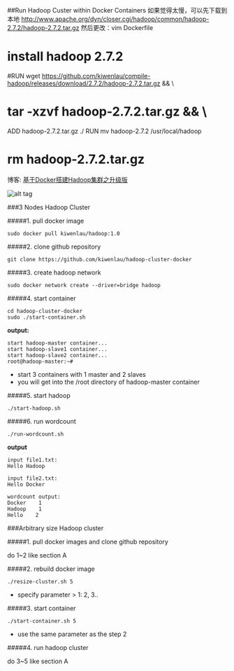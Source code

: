 ##Run Hadoop Custer within Docker Containers
如果觉得太慢，可以先下载到本地
http://www.apache.org/dyn/closer.cgi/hadoop/common/hadoop-2.7.2/hadoop-2.7.2.tar.gz
然后更改：vim Dockerfile
# install hadoop 2.7.2
#RUN wget https://github.com/kiwenlau/compile-hadoop/releases/download/2.7.2/hadoop-2.7.2.tar.gz && \
#    tar -xzvf hadoop-2.7.2.tar.gz && \
ADD hadoop-2.7.2.tar.gz ./
RUN mv hadoop-2.7.2 /usr/local/hadoop
#    rm hadoop-2.7.2.tar.gz

博客: [基于Docker搭建Hadoop集群之升级版](http://kiwenlau.com/2016/06/12/160612-hadoop-cluster-docker-update/)


![alt tag](https://raw.githubusercontent.com/kiwenlau/hadoop-cluster-docker/master/hadoop-cluster-docker.png)


###3 Nodes Hadoop Cluster

#####1. pull docker image

```
sudo docker pull kiwenlau/hadoop:1.0
```

#####2. clone github repository

```
git clone https://github.com/kiwenlau/hadoop-cluster-docker
```

#####3. create hadoop network

```
sudo docker network create --driver=bridge hadoop
```

#####4. start container

```
cd hadoop-cluster-docker
sudo ./start-container.sh
```

**output:**

```
start hadoop-master container...
start hadoop-slave1 container...
start hadoop-slave2 container...
root@hadoop-master:~# 
```
- start 3 containers with 1 master and 2 slaves
- you will get into the /root directory of hadoop-master container

#####5. start hadoop

```
./start-hadoop.sh
```

#####6. run wordcount

```
./run-wordcount.sh
```

**output**

```
input file1.txt:
Hello Hadoop

input file2.txt:
Hello Docker

wordcount output:
Docker    1
Hadoop    1
Hello    2
```

###Arbitrary size Hadoop cluster

#####1. pull docker images and clone github repository

do 1~2 like section A

#####2. rebuild docker image

```
./resize-cluster.sh 5
```
- specify parameter > 1: 2, 3..


#####3. start container

```
./start-container.sh 5
```
- use the same parameter as the step 2

#####4. run hadoop cluster 

do 3~5 like section A

